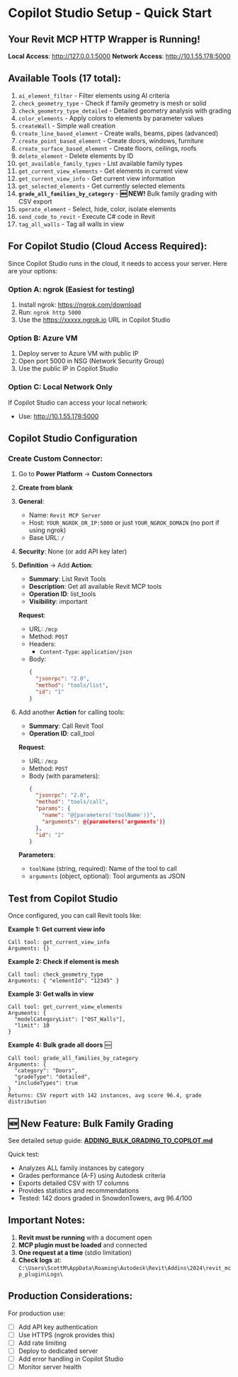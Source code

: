 # Copilot Studio Setup - Quick Start

## Your Revit MCP HTTP Wrapper is Running!

**Local Access**: http://127.0.0.1:5000
**Network Access**: http://10.1.55.178:5000

## Available Tools (17 total):
1. `ai_element_filter` - Filter elements using AI criteria
2. `check_geometry_type` - Check if family geometry is mesh or solid
3. `check_geometry_type_detailed` - Detailed geometry analysis with grading
4. `color_elements` - Apply colors to elements by parameter values
5. `createWall` - Simple wall creation
6. `create_line_based_element` - Create walls, beams, pipes (advanced)
7. `create_point_based_element` - Create doors, windows, furniture
8. `create_surface_based_element` - Create floors, ceilings, roofs
9. `delete_element` - Delete elements by ID
10. `get_available_family_types` - List available family types
11. `get_current_view_elements` - Get elements in current view
12. `get_current_view_info` - Get current view information
13. `get_selected_elements` - Get currently selected elements
14. **`grade_all_families_by_category`** - **🆕 NEW!** Bulk family grading with CSV export
15. `operate_element` - Select, hide, color, isolate elements
16. `send_code_to_revit` - Execute C# code in Revit
17. `tag_all_walls` - Tag all walls in view

## For Copilot Studio (Cloud Access Required):

Since Copilot Studio runs in the cloud, it needs to access your server. Here are your options:

### Option A: ngrok (Easiest for testing)

1. Install ngrok: https://ngrok.com/download
2. Run:  `ngrok http 5000`
3. Use the https://xxxxx.ngrok.io URL in Copilot Studio

### Option B: Azure VM

1. Deploy server to Azure VM with public IP
2. Open port 5000 in NSG (Network Security Group)
3. Use the public IP in Copilot Studio

### Option C: Local Network Only

If Copilot Studio can access your local network:
- Use: http://10.1.55.178:5000

## Copilot Studio Configuration

### Create Custom Connector:

1. Go to **Power Platform** → **Custom Connectors**
2. **Create from blank**
3. **General**:
   - Name: `Revit MCP Server`
   - Host: `YOUR_NGROK_OR_IP:5000` or just `YOUR_NGROK_DOMAIN` (no port if using ngrok)
   - Base URL: `/`

4. **Security**: None (or add API key later)

5. **Definition** → Add **Action**:
   - **Summary**: List Revit Tools
   - **Description**: Get all available Revit MCP tools
   - **Operation ID**: list_tools
   - **Visibility**: important
   
   **Request**:
   - URL: `/mcp`
   - Method: `POST`
   - Headers:
     - `Content-Type`: `application/json`
   - Body:
     ```json
     {
       "jsonrpc": "2.0",
       "method": "tools/list",
       "id": "1"
     }
     ```

6. Add another **Action** for calling tools:
   - **Summary**: Call Revit Tool
   - **Operation ID**: call_tool
   
   **Request**:
   - URL: `/mcp`
   - Method: `POST`
   - Body (with parameters):
     ```json
     {
       "jsonrpc": "2.0",
       "method": "tools/call",
       "params": {
         "name": "@{parameters('toolName')}",
         "arguments": @{parameters('arguments')}
       },
       "id": "2"
     }
     ```
   
   **Parameters**:
   - `toolName` (string, required): Name of the tool to call
   - `arguments` (object, optional): Tool arguments as JSON

## Test from Copilot Studio

Once configured, you can call Revit tools like:

**Example 1: Get current view info**
```
Call tool: get_current_view_info
Arguments: {}
```

**Example 2: Check if element is mesh**
```
Call tool: check_geometry_type
Arguments: { "elementId": "12345" }
```

**Example 3: Get walls in view**
```
Call tool: get_current_view_elements
Arguments: { 
  "modelCategoryList": ["OST_Walls"],
  "limit": 10
}
```

**Example 4: Bulk grade all doors** 🆕
```
Call tool: grade_all_families_by_category
Arguments: {
  "category": "Doors",
  "gradeType": "detailed",
  "includeTypes": true
}
Returns: CSV report with 142 instances, avg score 96.4, grade distribution
```

## 🆕 New Feature: Bulk Family Grading

See detailed setup guide: **[ADDING_BULK_GRADING_TO_COPILOT.md](ADDING_BULK_GRADING_TO_COPILOT.md)**

Quick test:
- Analyzes ALL family instances by category
- Grades performance (A-F) using Autodesk criteria  
- Exports detailed CSV with 17 columns
- Provides statistics and recommendations
- Tested: 142 doors graded in SnowdonTowers, avg 96.4/100

## Important Notes:

1. **Revit must be running** with a document open
2. **MCP plugin must be loaded** and connected
3. **One request at a time** (stdio limitation)
4. **Check logs** at: `C:\Users\ScottM\AppData\Roaming\Autodesk\Revit\Addins\2024\revit_mcp_plugin\Logs\`

## Production Considerations:

For production use:
- [ ] Add API key authentication
- [ ] Use HTTPS (ngrok provides this)
- [ ] Add rate limiting
- [ ] Deploy to dedicated server
- [ ] Add error handling in Copilot Studio
- [ ] Monitor server health
